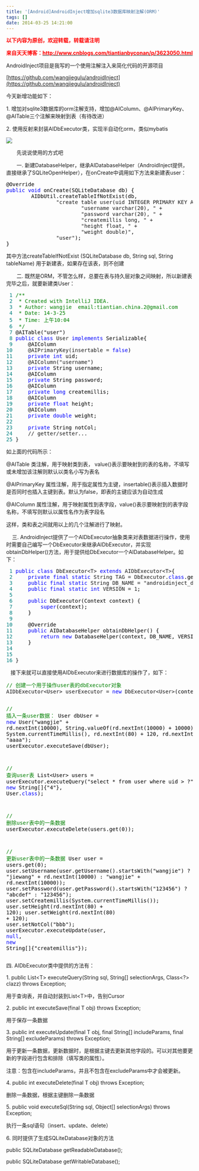 ```yaml
---
title: '[Android]AndroidInject增加sqlite3数据库映射注解(ORM)'
tags: []
date: 2014-03-25 14:21:00
---
```


<span style="color: #ff0000;">**以下内容为原创，欢迎转载，转载请注明**</span>

<span>**<span style="color: #ff0000;">来自天天博客：[<span style="color: #ff0000;">http://www.cnblogs.com/tiantianbyconan/p/3623050.html</span>](http://www.cnblogs.com/tiantianbyconan/p/3623050.html)</span>[
](http://www.cnblogs.com/tiantianbyconan/p/3540427.html)**</span>

AndroidInject项目是我写的一个使用注解注入来简化代码的开源项目

[https://github.com/wangjiegulu/androidInject](https://github.com/wangjiegulu/androidInject)

今天新增功能如下：

1\. 增加对sqlite3数据库的orm注解支持，增加@AIColumn、@AIPrimaryKey、@AITable三个注解来映射到表（有待改进）

2\. 使用反射来封装AIDbExecutor类，实现半自动化orm，类似mybatis

![](http://images.cnitblog.com/i/378300/201403/251333009205565.png)

　　先说说使用的方式吧

　　一. 新建DatabaseHelper，继承AIDatabaseHelper（AndroidInject提供，直接继承了SQLiteOpenHelper），在onCreate中调用如下方法来新建表user：

<div class="cnblogs_code">
<pre><span style="color: #000000;">@Override
</span><span style="color: #0000ff;">public</span> <span style="color: #0000ff;">void</span><span style="color: #000000;"> onCreate(SQLiteDatabase db) {
        AIDbUtil.createTableIfNotExist(db,
                </span>"create table user(uid INTEGER PRIMARY KEY AUTOINCREMENT, " +
                        "username varchar(20), " +
                        "password varchar(20), " +
                        "createmillis long, " +
                        "height float, " +
                        "weight double)"<span style="color: #000000;">,
                </span>"user"<span style="color: #000000;">);
}</span></pre>
</div>

其中方法createTableIfNotExist (SQLiteDatabase db, String sql, String tableName) 用于新建表，如果存在该表，则不创建&nbsp; &nbsp;&nbsp;

　　二. 既然是ORM，不管怎么样，总要在表与持久层对象之间映射，所以新建表完毕之后，就要新建类User：

<div class="cnblogs_code">
<pre><span style="color: #008080;"> 1</span> <span style="color: #008000;">/**</span>
<span style="color: #008080;"> 2</span> <span style="color: #008000;"> * Created with IntelliJ IDEA.
</span><span style="color: #008080;"> 3</span> <span style="color: #008000;"> * Author: wangjie  email:tiantian.china.2@gmail.com
</span><span style="color: #008080;"> 4</span> <span style="color: #008000;"> * Date: 14-3-25
</span><span style="color: #008080;"> 5</span> <span style="color: #008000;"> * Time: 上午10:04
</span><span style="color: #008080;"> 6</span>  <span style="color: #008000;">*/</span>
<span style="color: #008080;"> 7</span> <span style="color: #000000;">@AITable("user")
</span><span style="color: #008080;"> 8</span> <span style="color: #0000ff;">public</span> <span style="color: #0000ff;">class</span> User <span style="color: #0000ff;">implements</span><span style="color: #000000;"> Serializable{
</span><span style="color: #008080;"> 9</span> <span style="color: #000000;">    @AIColumn
</span><span style="color: #008080;">10</span>     @AIPrimaryKey(insertable = <span style="color: #0000ff;">false</span><span style="color: #000000;">)
</span><span style="color: #008080;">11</span>     <span style="color: #0000ff;">private</span> <span style="color: #0000ff;">int</span><span style="color: #000000;"> uid;
</span><span style="color: #008080;">12</span>     @AIColumn("username"<span style="color: #000000;">)
</span><span style="color: #008080;">13</span>     <span style="color: #0000ff;">private</span><span style="color: #000000;"> String username;
</span><span style="color: #008080;">14</span> <span style="color: #000000;">    @AIColumn
</span><span style="color: #008080;">15</span>     <span style="color: #0000ff;">private</span><span style="color: #000000;"> String password;
</span><span style="color: #008080;">16</span> <span style="color: #000000;">    @AIColumn
</span><span style="color: #008080;">17</span>     <span style="color: #0000ff;">private</span> <span style="color: #0000ff;">long</span><span style="color: #000000;"> createmillis;
</span><span style="color: #008080;">18</span> <span style="color: #000000;">    @AIColumn
</span><span style="color: #008080;">19</span>     <span style="color: #0000ff;">private</span> <span style="color: #0000ff;">float</span><span style="color: #000000;"> height;
</span><span style="color: #008080;">20</span> <span style="color: #000000;">    @AIColumn
</span><span style="color: #008080;">21</span>     <span style="color: #0000ff;">private</span> <span style="color: #0000ff;">double</span><span style="color: #000000;"> weight;
</span><span style="color: #008080;">22</span> 
<span style="color: #008080;">23</span>     <span style="color: #0000ff;">private</span><span style="color: #000000;"> String notCol;
</span><span style="color: #008080;">24</span>     // getter/setter...
<span style="color: #008080;">25</span> }</pre>
</div>

如上面的代码所示：

@AITable&nbsp;类注解，用于映射类到表， value()表示要映射到的表的名称，不填写或未增加该注解则默认以类名小写为表名

@AIPrimaryKey&nbsp;属性注解，用于指定属性为主键，insertable()表示插入数据时是否同时也插入主键到表。默认为false，即表的主键应该为自动生成

@AIColumn&nbsp;属性注解，用于映射属性到表字段，value()表示要映射到的表字段名称，不填写则默认以属性名作为表字段名

这样，类和表之间就用以上的几个注解进行了映射。

&nbsp; &nbsp; 三. AndroidInject提供了一个AIDbExecutor抽象类来对表数据进行操作，使用时需要自己编写一个DbExecutor来继承AIDbExecutor，并实现obtainDbHelper()方法，用于提供给DbExecutor一个AIDatabaseHelper。如下：

<div class="cnblogs_code">
<pre><span style="color: #008080;"> 1</span> <span style="color: #0000ff;">public</span> <span style="color: #0000ff;">class</span> DbExecutor&lt;T&gt; <span style="color: #0000ff;">extends</span> AIDbExecutor&lt;T&gt;<span style="color: #000000;">{
</span><span style="color: #008080;"> 2</span>     <span style="color: #0000ff;">private</span> <span style="color: #0000ff;">final</span> <span style="color: #0000ff;">static</span> String TAG = DbExecutor.<span style="color: #0000ff;">class</span><span style="color: #000000;">.getSimpleName();
</span><span style="color: #008080;"> 3</span>     <span style="color: #0000ff;">public</span> <span style="color: #0000ff;">final</span> <span style="color: #0000ff;">static</span> String DB_NAME = "androidinject_db"<span style="color: #000000;">;
</span><span style="color: #008080;"> 4</span>     <span style="color: #0000ff;">public</span> <span style="color: #0000ff;">final</span> <span style="color: #0000ff;">static</span> <span style="color: #0000ff;">int</span> VERSION = 1<span style="color: #000000;">;
</span><span style="color: #008080;"> 5</span> 
<span style="color: #008080;"> 6</span>     <span style="color: #0000ff;">public</span><span style="color: #000000;"> DbExecutor(Context context) {
</span><span style="color: #008080;"> 7</span>         <span style="color: #0000ff;">super</span><span style="color: #000000;">(context);
</span><span style="color: #008080;"> 8</span> <span style="color: #000000;">    }
</span><span style="color: #008080;"> 9</span> 
<span style="color: #008080;">10</span> <span style="color: #000000;">    @Override
</span><span style="color: #008080;">11</span>     <span style="color: #0000ff;">public</span><span style="color: #000000;"> AIDatabaseHelper obtainDbHelper() {
</span><span style="color: #008080;">12</span>         <span style="color: #0000ff;">return</span> <span style="color: #0000ff;">new</span><span style="color: #000000;"> DatabaseHelper(context, DB_NAME, VERSION);
</span><span style="color: #008080;">13</span> <span style="color: #000000;">    }
</span><span style="color: #008080;">14</span> 
<span style="color: #008080;">15</span> 
<span style="color: #008080;">16</span> }</pre>
</div>

&nbsp; &nbsp;接下来就可以直接使用AIDbExecutor来进行数据库的操作了，如下：

<div class="cnblogs_code">
<pre><span style="color: #008000;">//</span><span style="color: #008000;"> 创建一个用于操作user表的dbExecutor对象</span>
AIDbExecutor&lt;User&gt; userExecutor = <span style="color: #0000ff;">new</span> DbExecutor&lt;User&gt;<span style="color: #000000;">(context);

</span><span style="color: #008000;">//</span><span style="color: #008000;"> 插入一条user数据：</span>
User dbUser = <span style="color: #0000ff;">new</span> User("wangjie" + rd.nextInt(10000), String.valueOf(rd.nextInt(10000) + 10000), System.currentTimeMillis(), rd.nextInt(80) + 120, rd.nextInt(80) + 120, "aaaa"<span style="color: #000000;">);
userExecutor.executeSave(dbUser);

</span><span style="color: #008000;">//</span><span style="color: #008000;"> 查询user表</span>
List&lt;User&gt; users = userExecutor.executeQuery("select * from user where uid &gt; ?", <span style="color: #0000ff;">new</span> String[]{"4"}, User.<span style="color: #0000ff;">class</span><span style="color: #000000;">);

</span><span style="color: #008000;">//</span><span style="color: #008000;"> 删除user表中的一条数据</span>
userExecutor.executeDelete(users.get(0<span style="color: #000000;">));

</span><span style="color: #008000;">//</span><span style="color: #008000;"> 更新user表中的一条数据</span>
User user = users.get(0<span style="color: #000000;">);
user.setUsername(user.getUsername().startsWith(</span>"wangjie") ? "jiewang" + rd.nextInt(10000) : "wangjie" + rd.nextInt(10000<span style="color: #000000;">));
user.setPassword(user.getPassword().startsWith(</span>"123456") ? "abcdef" : "123456"<span style="color: #000000;">);
user.setCreatemillis(System.currentTimeMillis());
user.setHeight(rd.nextInt(</span>80) + 120<span style="color: #000000;">);
user.setWeight(rd.nextInt(</span>80) + 120<span style="color: #000000;">);
user.setNotCol(</span>"bbb"<span style="color: #000000;">);
userExecutor.executeUpdate(user, </span><span style="color: #0000ff;">null</span>, <span style="color: #0000ff;">new</span> String[]{"createmillis"});</pre>
</div>

四. AIDbExecutor类中提供的方法有：

1\. public List&lt;T&gt; executeQuery(String sql, String[] selectionArgs, Class&lt;?&gt; clazz) throws Exception;

用于查询表，并自动封装到List&lt;T&gt;中，告别Cursor

2.&nbsp;public int executeSave(final T obj) throws Exception;

用于保存一条数据

3.&nbsp;public int executeUpdate(final T obj, final String[] includeParams, final String[] excludeParams) throws Exception;

用于更新一条数据，更新数据时，是根据主键去更新其他字段的。可以对其他要更新的字段进行包含和排除（填写类的属性）。

注意：包含在includeParams，并且不包含在excludeParams中才会被更新。

4.&nbsp;public int executeDelete(final T obj) throws Exception;

删除一条数据，根据主键删除一条数据

5.&nbsp;public void executeSql(String sql, Object[] selectionArgs) throws Exception;

执行一条sql语句（insert、update、delete）

6\. 同时提供了生成SQLiteDatabase对象的方法

public SQLiteDatabase getReadableDatabase();

public SQLiteDatabase getWritableDatabase();

&nbsp;